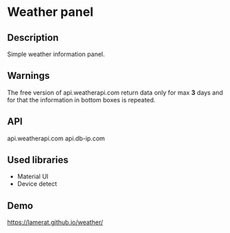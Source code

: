 # Weather panel

## Description
Simple weather information panel.

## Warnings
The free version of api.weatherapi.com return data only for max __3__ days and for that the information in bottom boxes is repeated.

## API
api.weatherapi.com
api.db-ip.com

## Used libraries
* Material UI
* Device detect

## Demo
https://lamerat.github.io/weather/